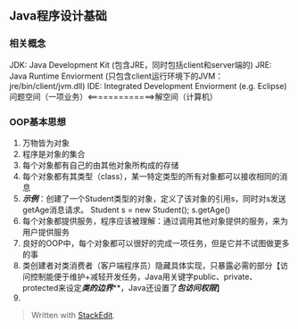 ## Java程序设计基础

### 相关概念
JDK: Java Development Kit (包含JRE，同时包括client和server端的)
JRE: Java Runtime Enviorment (只包含client运行环境下的JVM：jre/bin/client/jvm.dll)
IDE: Integrated Development Enviorment (e.g. Eclipse)
问题空间（一项业务）<=============>解空间（计算机）

### OOP基本思想
1. 万物皆为对象
2. 程序是对象的集合
3. 每个对象都有自己的由其他对象所构成的存储
4. 每个对象都有其类型（class），某一特定类型的所有对象都可以接收相同的消息
5. ***示例***：创建了一个Student类型的对象，定义了该对象的引用s，同时对s发送getAge消息请求。 
    Student s = new Student();
    s.getAge()   
 6. 每个对象都提供服务，程序应该被理解：通过调用其他对象提供的服务，来为用户提供服务
 7. 良好的OOP中，每个对象都可以很好的完成一项任务，但是它并不试图做更多的事
 8. 类创建者对类消费者（客户端程序员）隐藏具体实现，只暴露必需的部分【访问控制能便于维护+减轻开发任务，Java用关键字public、private、protected来设定***类的边界*****，Java还设置了*****包访问权限*****】
 9. 




> Written with [StackEdit](https://stackedit.io/).
<!--stackedit_data:
eyJoaXN0b3J5IjpbNTE1NzI0OTU1LC04MzA1NDEzNTUsNDE4OD
Q2ODM1LDE3MTU4MjQ0OTEsLTE2MTI0ODUxOTAsMTU3NzA3ODU0
MSwtMTc5ODI1OTg3NCw3MzMxOTczOTUsLTgyMTE5Nzk4MCwtMT
IyNjUyOTk4M119
-->